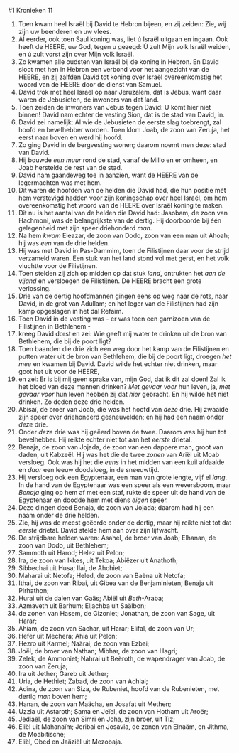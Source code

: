 #1 Kronieken 11
1. Toen kwam heel Israël bij David te Hebron bijeen, en zij zeiden: Zie, wij zijn uw beenderen en uw vlees.
2. Al eerder, ook toen Saul koning was, liet ú Israël uitgaan en ingaan. Ook heeft de HEERE, uw God, tegen u gezegd: Ú zult Mijn volk Israël weiden, en ú zult vorst zijn over Mijn volk Israël.
3. Zo kwamen alle oudsten van Israël bij de koning in Hebron. En David sloot met hen in Hebron een verbond voor het aangezicht van de HEERE, en zij zalfden David tot koning over Israël overeenkomstig het woord van de HEERE door de dienst van Samuel.
4. David trok met heel Israël op naar Jeruzalem, dat is Jebus, want daar waren de Jebusieten, de inwoners van dat land.
5. Toen zeiden de inwoners van Jebus tegen David: U komt hier niet binnen! David nam echter de vesting Sion, dat is de stad van David, in.
6. David zei namelijk: Al wie de Jebusieten de eerste slag toebrengt, zal hoofd en bevelhebber worden. Toen klom Joab, de zoon van Zeruja, het eerst naar boven en werd hij hoofd.
7. Zo ging David in de bergvesting wonen; daarom noemt men deze: stad van David.
8. Hij bouwde *een muur* rond de stad, vanaf de Millo en er omheen, en Joab herstelde de rest van de stad.
9. David nam gaandeweg toe in aanzien, want de HEERE van de legermachten was met hem.
10. Dit waren de hoofden van de helden die David had, die hun positie mét hem verstevigd hadden voor zijn koningschap over heel Israël, om hem overeenkomstig het woord van de HEERE over Israël koning te maken.
11. Dit nu is het aantal van de helden die David had: Jasobam, de zoon van Hachmoni, was de belangrijkste van de dertig. Hij doorboorde bij één gelegenheid met zijn speer driehonderd *man*.
12. Na hem *kwam* Eleazar, de zoon van Dodo, zoon van een man uit Ahoah; hij was *een* van de drie helden.
13. Hij was met David in Pas-Dammim, toen de Filistijnen daar voor de strijd verzameld waren. Een stuk van het land stond vol met gerst, en het volk vluchtte voor de Filistijnen.
14. Toen stelden zij zich op midden op dat stuk *land*, ontrukten het *aan de vijand* en versloegen de Filistijnen. De HEERE bracht een grote verlossing.
15. Drie van de dertig hoofdmannen gingen eens op weg naar de rots, naar David, in de grot van Adullam; en het leger van de Filistijnen had zijn kamp opgeslagen in het dal Refaïm.
16. Toen David in de vesting was - er was toen een garnizoen van de Filistijnen in Bethlehem -
17. kreeg David dorst en zei: Wie geeft mij water te drinken uit de bron van Bethlehem, die bij de poort ligt?
18. Toen baanden die drie zich een weg door het kamp van de Filistijnen en putten water uit de bron van Bethlehem, die bij de poort ligt, droegen *het mee* en kwamen bij David. David wilde het echter niet drinken, maar goot het uit voor de HEERE,
19. en zei: Er is bij mij geen sprake van, mijn God, dat ik dit zal doen! Zal ik het bloed van deze mannen drinken? *Met gevaar voor* hun leven, ja, *met gevaar voor* hun leven hebben zij dat *hier* gebracht. En hij wilde het niet drinken. Zo deden deze drie helden.
20. Abisaï, de broer van Joab, die was het hoofd van *deze* drie. Hij zwaaide zijn speer over driehonderd gesneuvelden; en hij had een naam onder *deze* drie.
21. Onder *deze* drie was hij geëerd boven de twee. Daarom was hij hun tot bevelhebber. Hij reikte echter niet tot aan het *eerste* drietal.
22. Benaja, de zoon van Jojada, de zoon van een dappere man, groot van daden, uit Kabzeël. Hij was het die de twee *zonen* van Ariël uit Moab versloeg. Ook was hij het die *eens* in het midden van een kuil afdaalde en *daar* een leeuw doodsloeg, in de sneeuwtijd.
23. Hij versloeg ook een Egyptenaar, een man van grote lengte, vijf el *lang*. In de hand van de Egyptenaar was een speer als een weversboom, maar *Benaja* ging op hem af met een staf, rukte de speer uit de hand van de Egyptenaar en doodde hem met diens *eigen* speer.
24. Deze dingen deed Benaja, de zoon van Jojada; daarom had hij een naam onder de drie helden.
25. Zie, hij was de meest geëerde onder de dertig, maar hij reikte niet tot dat *eerste* drietal. David stelde hem aan over zijn lijfwacht.
26. De strijdbare helden waren: Asahel, de broer van Joab; Elhanan, de zoon van Dodo, uit Bethlehem;
27. Sammoth uit Harod; Helez uit Pelon;
28. Ira, de zoon van Ikkes, uit Tekoa; Abiëzer uit Anathoth;
29. Sibbechai uit Husa; Ilai, de Ahohiet;
30. Maharai uit Netofa; Heled, de zoon van Baëna uit Netofa;
31. Ithai, de zoon van Ribai, uit Gibea van de Benjaminieten; Benaja uit Pirhathon;
32. Hurai uit de dalen van Gaäs; Abiël uit *Beth*-Araba;
33. Azmaveth uit Barhum; Eljachba uit Saälbon;
34. de zonen van Hasem, de Gizoniet; Jonathan, de zoon van Sage, uit Harar;
35. Ahiam, de zoon van Sachar, uit Harar; Elifal, de zoon van Ur;
36. Hefer uit Mechera; Ahia uit Pelon;
37. Hezro uit Karmel; Naärai, de zoon van Ezbai;
38. Joël, de broer van Nathan; Mibhar, de zoon van Hagri;
39. Zelek, de Ammoniet; Nahrai uit Beëroth, de wapendrager van Joab, de zoon van Zeruja;
40. Ira uit Jether; Gareb uit Jether;
41. Uria, de Hethiet; Zabad, de zoon van Achlai;
42. Adina, de zoon van Siza, de Rubeniet, hoofd van de Rubenieten, met dertig *man* boven hem;
43. Hanan, de zoon van Maächa, en Josafat uit Methen;
44. Uzzia uit Astaroth; Sama en Jeïel, de zoon van Hotham uit Aroër;
45. Jediaël, de zoon van Simri en Joha, zijn broer, uit Tiz;
46. Eliël uit Mahanaïm; Jeribai en Josavia, de zonen van Elnaäm, en Jithma, de Moabitische;
47. Eliël, Obed en Jaäziël uit Mezobaja.
